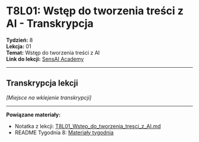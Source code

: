 # T8L01: Wstęp do tworzenia treści z AI - Transkrypcja

**Tydzień:** 8  
**Lekcja:** 01  
**Temat:** Wstęp do tworzenia treści z AI  
**Link do lekcji:** [SensAI Academy](https://learn.sensai.academy/next/public/lesson/349)

---

## Transkrypcja lekcji

*[Miejsce na wklejenie transkrypcji]*

---

**Powiązane materiały:**
- Notatka z lekcji: [T8L01_Wstep_do_tworzenia_tresci_z_AI.md](./T8L01_Wstep_do_tworzenia_tresci_z_AI.md)
- README Tygodnia 8: [Materiały tygodnia](../README.md) 